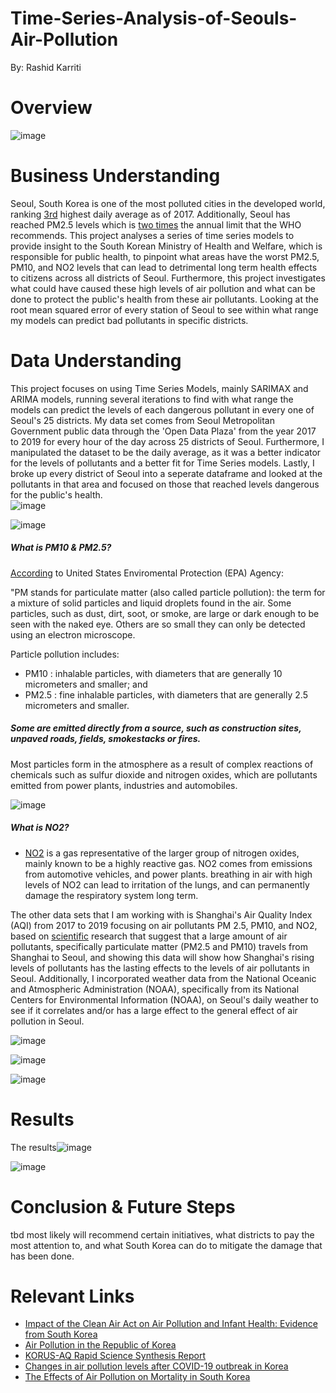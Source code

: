 # Time-Series-Analysis-of-Seouls-Air-Pollution
By: Rashid Karriti

# Overview
![image](https://user-images.githubusercontent.com/82670256/139102481-aa2d1eab-7e4d-4cb4-a9a6-0348c0737315.png)


# Business Understanding
Seoul, South Korea is one of the most polluted cities in the developed world, ranking [3rd](https://www.ft.com/content/b49a9878-141b-11e7-80f4-13e067d5072c) highest daily average as of 2017. Additionally, Seoul has reached PM2.5 levels which is [two times](https://smartairfilters.com/en/blog/air-quality-seoul-pollution/) the annual limit that the WHO recommends. This project analyses a series of time series models to provide insight to the South Korean Ministry of Health and Welfare, which is responsible for public health, to pinpoint what areas have the worst PM2.5, PM10, and NO2 levels that can lead to detrimental long term health effects to citizens across all districts of Seoul. Furthermore, this project investigates what could have caused these high levels of air pollution and what can be done to protect the public's health from these air pollutants. Looking at the root mean squared error
of every station of Seoul to see within what range my models can predict bad pollutants in specific districts.

# Data Understanding
This project focuses on using Time Series Models, mainly SARIMAX and ARIMA models, running several iterations to find with what range the models can predict the levels of each dangerous pollutant in every one of Seoul's 25 districts. My data set comes from Seoul Metropolitan Government public data through the 'Open Data Plaza' from the year 2017 to 2019 for every hour of the day across 25 districts of Seoul. Furthermore, I manipulated the dataset to be the daily average, as it was a better indicator for the levels of pollutants and a better fit for Time Series models. Lastly, I broke up every district of Seoul into a seperate dataframe and looked at the pollutants in that area and focused on those that reached levels dangerous for the public's health.   
![image](https://user-images.githubusercontent.com/82670256/139100853-d0795407-1323-4d29-b76d-967b9712a16e.png)

![image](https://user-images.githubusercontent.com/82670256/139100935-7f3ed1b3-cc98-4136-9487-cd66579bd4f0.png)

##### What is PM10 & PM2.5?

[According](https://www.epa.gov/pm-pollution/particulate-matter-pm-basics) to United States Enviromental Protection (EPA) Agency: 

"PM stands for particulate matter (also called particle pollution): the term for a mixture of solid particles and liquid droplets found in the air. Some particles, such as dust, dirt, soot, or smoke, are large or dark enough to be seen with the naked eye. Others are so small they can only be detected using an electron microscope.

Particle pollution includes:

- PM10 : inhalable particles, with diameters that are generally 10 micrometers and smaller; and
- PM2.5 : fine inhalable particles, with diameters that are generally 2.5 micrometers and smaller.


##### Some are emitted directly from a source, such as construction sites, unpaved roads, fields, smokestacks or fires.

Most particles form in the atmosphere as a result of complex reactions of chemicals such as sulfur dioxide and nitrogen oxides, which are pollutants emitted from power plants, industries and automobiles.


![image](https://user-images.githubusercontent.com/82670256/139100949-ad44f879-ee2a-4a99-844c-8de0c19ed966.png)


##### What is NO2?

- [NO2](https://www.epa.gov/no2-pollution/basic-information-about-no2) is a gas representative of the larger group of nitrogen oxides, mainly known to be a highly reactive gas. NO2 comes from emissions from automotive vehicles, and power plants. breathing in air with high levels of NO2 can lead to irritation of the lungs, and can permanently damage the respiratory system long term.  


The other data sets that I am working with is Shanghai's Air Quality Index (AQI) from 2017 to 2019 focusing on air pollutants PM 2.5, PM10, and NO2, based on [scientific](https://www.nature.com/articles/s41598-020-68201-0) research that suggest that a large amount of air pollutants, specifically particulate matter (PM2.5 and PM10) travels from Shanghai to Seoul, and showing this data will show how Shanghai's rising levels of pollutants has the lasting effects to the levels of air pollutants in Seoul. Additionally, I incorporated weather data from the National Oceanic and Atmospheric Administration (NOAA), specifically from its National Centers for Environmental Information (NOAA), on Seoul's daily weather to see if it correlates and/or has a large effect to the general effect of air pollution in Seoul. 

![image](https://user-images.githubusercontent.com/82670256/139102769-a42aa51b-f493-4be1-b5d5-451b779e0bb7.png)

![image](https://user-images.githubusercontent.com/82670256/139115107-4db300ee-c2b9-4d19-8407-df3f65b746be.png)

![image](https://user-images.githubusercontent.com/82670256/139102949-52809bbd-c335-4065-8239-ddfa339a129a.png)

# Results

The results![image](https://user-images.githubusercontent.com/82670256/139115411-1ad96a48-4b19-41e1-8510-2efdc4e5e294.png)

![image](https://user-images.githubusercontent.com/82670256/139115559-39caee54-a788-43d4-a62e-b0ee900ffea1.png)

# Conclusion & Future Steps
tbd most likely will recommend certain initiatives, what districts to pay the most attention to, and what South Korea can do to mitigate the damage that has been done.  
# Relevant Links 
- [Impact of the Clean Air Act on Air Pollution and Infant Health: Evidence from South Korea](https://ftp.iza.org/dp11542.pdf)
- [Air Pollution in the Republic of Korea](https://www.tandfonline.com/doi/pdf/10.1080/00022470.1984.10465820)
- [KORUS-AQ Rapid Science Synthesis Report](https://espo.nasa.gov/sites/default/files/documents/KORUS-AQ%20RSSR.pdf)
- [Changes in air pollution levels after COVID-19 outbreak in Korea](https://www.ncbi.nlm.nih.gov/pmc/articles/PMC7402377/)  
- [The Effects of Air Pollution on Mortality in South Korea](https://reader.elsevier.com/reader/sd/pii/S1878029615001929?token=BB5E1CA447BF2779433AA74A4C2F2FF5E8044C037CCFA4832A188E36BDC6A962A8152EA18FDF09806FED6A40F0EA822D&originRegion=us-east-1&originCreation=20211007173945)
